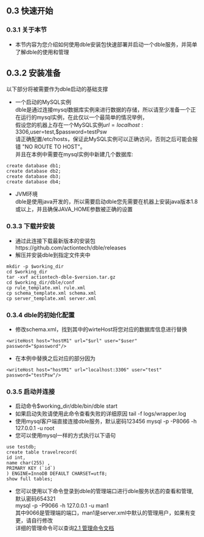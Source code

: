 ## 0.3 快速开始
### 0.3.1 关于本节
 + 本节内容为您介绍如何使用dble安装包快速部署并启动一个dble服务，并简单了解dble的使用和管理

## 0.3.2 安装准备
 以下部分将被需要作为dble启动的基础支撑
 + 一个启动的MySQL实例  
   dble是通过连接mysql数据库实例来进行数据的存储，所以请至少准备一个正在运行的mysql实例，在此仅以一个最简单的情况举例，  
   假设您的机器上存在一个MySQL实例$url=localhost:3306,$user=test,$password=testPsw  
   请正确配置/etc/hosts，保证此MySQL实例可以正确访问，否则之后可能会报错 "NO ROUTE TO HOST"。  
   并且在本例中需要在mysql实例中新建几个数据库:
```  
create database db1;  
create database db2;  
create database db3;  
create database db4;
```  
 + JVM环境  
   dble是使用java开发的，所以需要启动dble您先需要在机器上安装java版本1.8或以上，并且确保JAVA_HOME参数被正确的设置

### 0.3.3 下载并安装
 + 通过此连接下载最新版本的安装包https://github.com/actiontech/dble/releases
 + 解压并安装dble到指定文件夹中
``` 
mkdir -p $working_dir  
cd $working_dir  
tar -xvf actiontech-dble-$version.tar.gz  
cd $working_dir/dble/conf  
cp rule_template.xml rule.xml  
cp schema_template.xml schema.xml  
cp server_template.xml server.xml  
``` 

### 0.3.4 dble的初始化配置
 + 修改schema.xml，找到其中的wirteHost将您对应的数据库信息进行替换
```
<writeHost host="hostM1" url="$url" user="$user" password="$password"/>
``` 
 + 在本例中替换之后对应的部分因为
```  
<writeHost host="hostM1" url="localhost:3306" user="test" password="testPsw"/>
```

### 0.3.5 启动并连接
 + 启动命令$working_dir/dble/bin/dble start
 + 如果启动失败请使用此命令查看失败的详细原因
   tail -f logs/wrapper.log 
 + 使用mysql客户端直接连接dble服务，默认密码123456
   mysql -p -P8066 -h 127.0.0.1 -u root
 + 您可以使用mysql一样的方式执行以下语句
```  
use testdb;
create table travelrecord(
id int,
name char(255) ,
PRIMARY KEY (`id`)
) ENGINE=InnoDB DEFAULT CHARSET=utf8;
show full tables;
```   
 + 您可以使用以下命令登录到dble的管理端口进行dble服务状态的查看和管理,默认密码654321  
   mysql -p -P9066 -h 127.0.0.1 -u man1  
   其中9066是管理端的端口，man1是server.xml中默认的管理用户，如果有变更，请自行修改  
  详细的管理命令可以查询[2.1 管理命令文档](../2.Function/2.1_manager_cmd.md)
